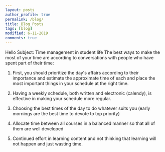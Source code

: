 ```yaml
---
layout: posts
author_profile: true
permalink: /blog/
title: Blog Posts
tags: [blog]
modified: 6-11-2019
comments: true
---
```

Hello
Subject: Time management in student life
The best ways to make the most of your time are according to conversations with people who have spent part of their time:

1. First, you should prioritize the day's affairs according to their importance and estimate the approximate time of each and place the most important things in your schedule at the right time.

2. Having a weekly schedule, both written and electronic (calendy), is effective in making your schedule more regular.

3. Choosing the best times of the day to do whatever suits you (early mornings are the best time to devote to top priority)

4. Allocate time between all courses in a balanced manner so that all of them are well developed

5. Continued effort in learning content and not thinking that learning will not happen and just wasting time.
